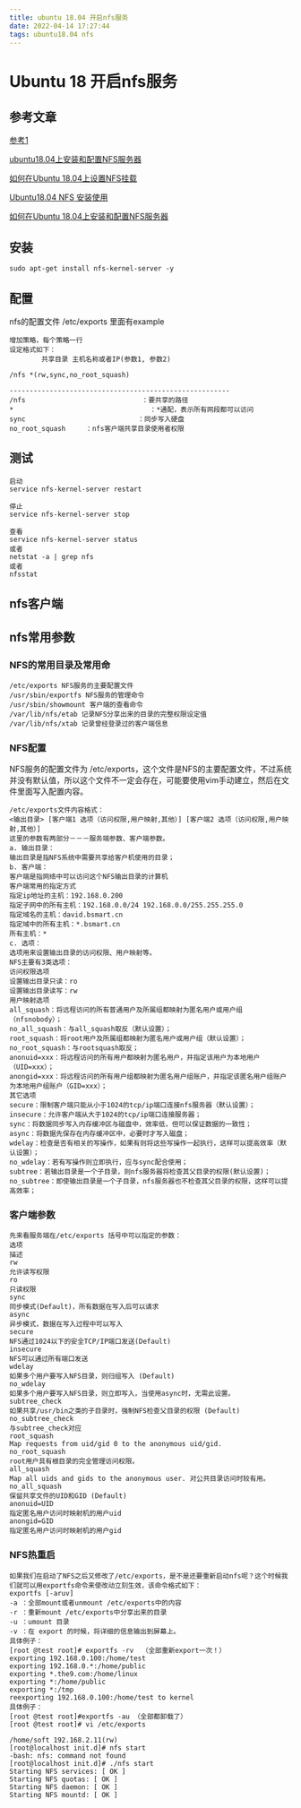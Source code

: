 ```yaml
---
title: ubuntu 18.04 开启nfs服务
date: 2022-04-14 17:27:44
tags: ubuntu18.04 nfs
---
```


# Ubuntu 18 开启nfs服务

## 参考文章
[参考1](https://blog.csdn.net/weixin_30463341/article/details/96314065?utm_medium=distribute.pc_relevant.none-task-blog-2~default~baidujs_baidulandingword~default-0.pc_relevant_default&spm=1001.2101.3001.4242.1&utm_relevant_index=3)

[ubuntu18.04上安装和配置NFS服务器](https://www.cnblogs.com/mrld/articles/14149708.html)

[如何在Ubuntu 18.04上设置NFS挂载](https://www.howtoing.com/how-to-set-up-an-nfs-mount-on-ubuntu-18-04)

[Ubuntu18.04 NFS 安装使用](https://www.lockey.xyz/2020/11/12/ubuntu18-04-nfs-%E5%AE%89%E8%A3%85%E4%BD%BF%E7%94%A8/)

[如何在Ubuntu 18.04上安装和配置NFS服务器](https://cn.joecomp.com/how-install-configure-an-nfs-server-ubuntu-18)


## 安装
```
sudo apt-get install nfs-kernel-server -y
```

## 配置
nfs的配置文件 /etc/exports
里面有example

```
增加策略，每个策略一行
设定格式如下：
        共享目录 主机名称或者IP(参数1, 参数2)

/nfs *(rw,sync,no_root_squash)
 
-------------------------------------------------------
/nfs                             ：要共享的路径
*                                  ：*通配，表示所有网段都可以访问
sync                            ：同步写入硬盘
no_root_squash     ：nfs客户端共享目录使用者权限
```
## 测试
```
启动
service nfs-kernel-server restart

停止
service nfs-kernel-server stop

查看
service nfs-kernel-server status
或者
netstat -a | grep nfs
或者
nfsstat 
```

## nfs客户端


## nfs常用参数

### NFS的常用目录及常用命
```
/etc/exports NFS服务的主要配置文件
/usr/sbin/exportfs NFS服务的管理命令
/usr/sbin/showmount 客户端的查看命令
/var/lib/nfs/etab 记录NFS分享出来的目录的完整权限设定值
/var/lib/nfs/xtab 记录曾经登录过的客户端信息
```
### NFS配置
NFS服务的配置文件为 /etc/exports，这个文件是NFS的主要配置文件，不过系统并没有默认值，所以这个文件不一定会存在，可能要使用vim手动建立，然后在文件里面写入配置内容。
```
/etc/exports文件内容格式：
<输出目录> [客户端1 选项（访问权限,用户映射,其他）] [客户端2 选项（访问权限,用户映射,其他）] 
这里的参数有两部分－－－服务端参数、客户端参数。
a. 输出目录：
输出目录是指NFS系统中需要共享给客户机使用的目录；
b. 客户端：
客户端是指网络中可以访问这个NFS输出目录的计算机
客户端常用的指定方式
指定ip地址的主机：192.168.0.200
指定子网中的所有主机：192.168.0.0/24 192.168.0.0/255.255.255.0
指定域名的主机：david.bsmart.cn
指定域中的所有主机：*.bsmart.cn
所有主机：*
c. 选项：
选项用来设置输出目录的访问权限、用户映射等。
NFS主要有3类选项：
访问权限选项
设置输出目录只读：ro
设置输出目录读写：rw
用户映射选项
all_squash：将远程访问的所有普通用户及所属组都映射为匿名用户或用户组（nfsnobody）；
no_all_squash：与all_squash取反（默认设置）；
root_squash：将root用户及所属组都映射为匿名用户或用户组（默认设置）；
no_root_squash：与rootsquash取反；
anonuid=xxx：将远程访问的所有用户都映射为匿名用户，并指定该用户为本地用户（UID=xxx）；
anongid=xxx：将远程访问的所有用户组都映射为匿名用户组账户，并指定该匿名用户组账户为本地用户组账户（GID=xxx）；
其它选项
secure：限制客户端只能从小于1024的tcp/ip端口连接nfs服务器（默认设置）；
insecure：允许客户端从大于1024的tcp/ip端口连接服务器；
sync：将数据同步写入内存缓冲区与磁盘中，效率低，但可以保证数据的一致性；
async：将数据先保存在内存缓冲区中，必要时才写入磁盘；
wdelay：检查是否有相关的写操作，如果有则将这些写操作一起执行，这样可以提高效率（默认设置）；
no_wdelay：若有写操作则立即执行，应与sync配合使用；
subtree：若输出目录是一个子目录，则nfs服务器将检查其父目录的权限(默认设置)；
no_subtree：即使输出目录是一个子目录，nfs服务器也不检查其父目录的权限，这样可以提高效率；
```

### 客户端参数
```
先来看服务端在/etc/exports 括号中可以指定的参数：
选项
描述
rw
允许读写权限
ro
只读权限
sync
同步模式(Default)，所有数据在写入后可以请求
async
异步模式，数据在写入过程中可以写入
secure
NFS通过1024以下的安全TCP/IP端口发送(Default)
insecure
NFS可以通过所有端口发送
wdelay
如果多个用户要写入NFS目录，则归组写入 (Default)
no_wdelay
如果多个用户要写入NFS目录，则立即写入，当使用async时，无需此设置。
subtree_check
如果共享/usr/bin之类的子目录时，强制NFS检查父目录的权限 (Default)
no_subtree_check
与subtree_check对应
root_squash
Map requests from uid/gid 0 to the anonymous uid/gid.
no_root_squash
root用户具有根目录的完全管理访问权限。
all_squash
Map all uids and gids to the anonymous user. 对公共目录访问时较有用。
no_all_squash
保留共享文件的UID和GID (Default)
anonuid=UID
指定匿名用户访问时映射机的用户uid
anongid=GID
指定匿名用户访问时映射机的用户gid
```

### NFS热重启
```
如果我们在启动了NFS之后又修改了/etc/exports，是不是还要重新启动nfs呢？这个时候我们就可以用exportfs命令来使改动立刻生效，该命令格式如下：
exportfs [-aruv]
-a ：全部mount或者unmount /etc/exports中的内容
-r ：重新mount /etc/exports中分享出来的目录
-u ：umount 目录
-v ：在 export 的时候，将详细的信息输出到屏幕上。
具体例子：
[root @test root]# exportfs -rv  （全部重新export一次！）
exporting 192.168.0.100:/home/test
exporting 192.168.0.*:/home/public
exporting *.the9.com:/home/linux
exporting *:/home/public
exporting *:/tmp
reexporting 192.168.0.100:/home/test to kernel
具体例子：
[root @test root]#exportfs -au （全部都卸载了）
[root @test root]# vi /etc/exports
 
/home/soft 192.168.2.11(rw)
[root@localhost init.d]# nfs start
-bash: nfs: command not found
[root@localhost init.d]# ./nfs start
Starting NFS services: [ OK ]
Starting NFS quotas: [ OK ]
Starting NFS daemon: [ OK ]
Starting NFS mountd: [ OK ]
```